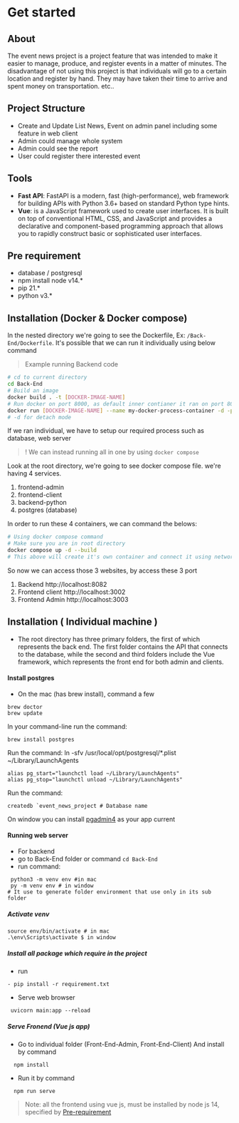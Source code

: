 # Get started

## About

The event news project is a project feature that was intended to make it easier to manage, produce, and register events in a matter of minutes.
The disadvantage of not using this project is that individuals will go to a certain location and register by hand. They may have taken their time to arrive and spent money on transportation. etc.. 
## Project Structure
- Create and Update List News, Event on admin panel including some feature in web client 
- Admin could manage whole system
- Admin could see the report
- User could register there interested event

## Tools 
- **Fast API**: FastAPI is a modern, fast (high-performance), web framework for building APIs with Python 3.6+ based on standard Python type hints.
- **Vue**: is a JavaScript framework used to create user interfaces. It is built on top of conventional HTML, CSS, and JavaScript and provides a declarative and component-based programming approach that allows you to rapidly construct basic or sophisticated user interfaces.

## Pre requirement

- database / postgresql
- npm install node v14.*
- pip 21.*
- python v3.*

## Installation (Docker & Docker compose)
In the nested directory we're going to see the Dockerfile, Ex: `/Back-End/Dockerfile`. It's possible that we can run it individually using below command
> Example running Backend code
```bash
# cd to current directory
cd Back-End
# Build an image
docker build . -t [DOCKER-IMAGE-NAME]
# Run docker on port 8000, as default inner contianer it ran on port 8000, but we can expose outside using port 8001
docker run [DOCKER-IMAGE-NAME] --name my-docker-process-container -d -p 8001:8000
# -d for detach mode
```
If we ran individual, we have to setup our required process such as database, web server

> ! We can instead running all in one by using `docker compose`

Look at the root directory, we're going to see docker compose file. we're having 4 services.
1. frontend-admin
2. frontend-client
3. backend-python
4. postgres (database)
   
In order to run these 4 containers, we can command the belows:
```bash
# Using docker compose command
# Make sure you are in root directory
docker compose up -d --build
# This above will create it's own container and connect it using network we specify
```

So now we can access those 3 websites, by access these 3 port
1. Backend http://localhost:8082
2. Frontend client http://localhost:3002
3. Frontend Admin http://localhost:3003

## Installation ( Individual machine )
   * The root directory has three primary folders, the first of which represents the back end. The first folder contains the API that connects to the database, while the second and third folders include the Vue framework, which represents the front end for both admin and clients.
#### Install postgres
- On the mac (has brew install), command a few
 ```
brew doctor
brew update
 ```
In your command-line run the command: 
 ```
brew install postgres
```
Run the command: ln -sfv /usr/local/opt/postgresql/*.plist ~/Library/LaunchAgents
```
alias pg_start="launchctl load ~/Library/LaunchAgents"
alias pg_stop="launchctl unload ~/Library/LaunchAgents"
```
Run the command: 
```
createdb `event_news_project # Database name
```
On window you can install [pgadmin4](https://www.pgadmin.org/download/) as your app current
#### Running web server
- For backend
- go to Back-End folder or command `cd Back-End`
- run command: 
```
 python3 -m venv env #in mac
 py -m venv env # in window
# It use to generate folder environment that use only in its sub folder
```
##### Activate venv
```
source env/bin/activate # in mac
.\env\Scripts\activate $ in window
```
##### Install all package which require in the project
- run
```
- pip install -r requirement.txt
```
- Serve web browser
```
 uvicorn main:app --reload
```
##### Serve Fronend (Vue js app)
- Go to individual folder (Front-End-Admin, Front-End-Client) And install by command
```
  npm install
```
- Run it by command
```
  npm run serve
```
> Note: all the frontend using vue js, must be installed by node js 14, specified by [Pre-requirement](#pre-requirement)
